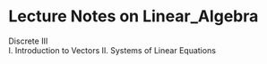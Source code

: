 # Lecture Notes on Linear_Algebra
Discrete III<br>
I. Introduction to Vectors
II. Systems of Linear Equations
